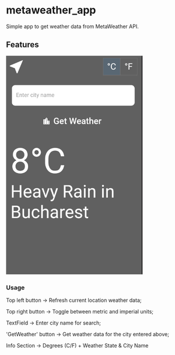 # metaweather_app

Simple app to get weather data from MetaWeather API.

## Features

![img_1.png](img_1.png)

### Usage

Top left button -> Refresh current location weather data;

Top right button -> Toggle between metric and imperial units;

TextField -> Enter city name for search;

'GetWeather' button -> Get weather data for the city entered above;

Info Section -> Degrees (C/F) + Weather State & City Name
